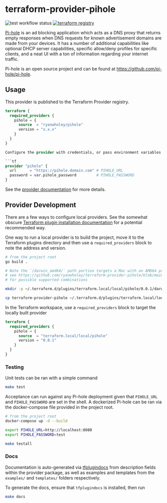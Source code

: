 # terraform-provider-pihole

![test workflow status](https://github.com/ryanwholey/terraform-provider-pihole/actions/workflows/test.yml/badge.svg?branch=main) [![terraform registry](https://img.shields.io/badge/terraform-registry-623CE4)](https://registry.terraform.io/providers/ryanwholey/pihole/latest/docs)

[Pi-hole](https://pi-hole.net/) is an ad blocking application which acts as a DNS proxy that returns empty responses when DNS requests for known advertisement domains are made from your devices. It has a number of additional capabilities like optional DHCP server capabilities, specific allow/deny profiles for specific clients, and a neat UI with a ton of information regarding your internet traffic.

Pi-hole is an open source project and can be found at https://github.com/pi-hole/pi-hole.

## Usage

This provider is published to the Terraform Provider registry.

```tf
terraform {
  required_providers {
    pihole = {
      source  = "ryanwholey/pihole"
      version = "x.x.x"
    }
  }
}

Configure the provider with credentials, or pass environment variables.

```tf
provider "pihole" {
  url      = "https://pihole.domain.com" # PIHOLE_URL
  password = var.pihole_password         # PIHOLE_PASSWORD
}
```

See the [provider documentation](https://registry.terraform.io/providers/ryanwholey/pihole/latest/docs) for more details.

## Provider Development

There are a few ways to configure local providers. See the somewhat obscure [Terraform plugin installation documentation](https://www.terraform.io/docs/cli/commands/init.html#plugin-installation) for a potential recommended way. 

One way to run a local provider is to build the project, move it to the Terraform plugins directory and then use a `required_providers` block to note the address and version.

```sh
# from the project root
go build .

# Note the `/darwin_amd64/` path portion targets a Mac with an AMD64 processor, 
# see https://github.com/ryanwholey/terraform-provider-pihole/blob/main/.goreleaser.yml#L18-L27
# for possible supported combinations

mkdir -p ~/.terraform.d/plugins/terraform.local/local/pihole/0.0.1/darwin_amd64/

cp terraform-provider-pihole ~/.terraform.d/plugins/terraform.local/local/pihole/0.0.1/darwin_amd64/terraform-provider-pihole_v0.0.1
```

In the Terraform workspace, use a `required_providers` block to target the locally built provider

```tf
terraform {
  required_providers {
    pihole = {
      source  = "terraform.local/local/pihole"
      version = "0.0.1"
    }
  }
}
```

### Testing

Unit tests can be ran with a simple command

```sh
make test
```

Acceptance can run against any Pi-hole deployment given that `PIHOLE_URL` and `PIHOLE_PASSWORD` are set in the shell. A dockerized Pi-hole can be ran via the docker-compose file provided in the project root.

```sh
# from the project root
docker-compose up -d --build

export PIHOLE_URL=http://localhost:8080
export PIHOLE_PASSWORD=test

make testall
```

### Docs

Documentation is auto-generated via [tfplugindocs](https://github.com/hashicorp/terraform-plugin-docs) from description fields within the provider package, as well as examples and templates from the `examples/` and `templates/` folders respectively. 

To generate the docs, ensure that `tfplugindocs` is installed, then run

```sh
make docs
```
